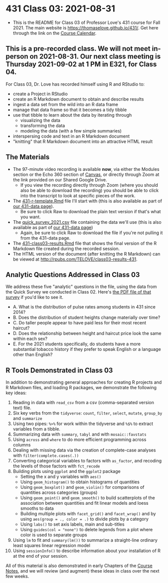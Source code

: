 # 431 Class 03: 2021-08-31

- This is the README for Class 03 of Professor Love's 431 course for Fall 2021. The main website is https://thomaselove.github.io/431/. Get here through the link on the [Course Calendar](https://thomaselove.github.io/431/calendar.html).

## This is a pre-recorded class. We will not meet in-person on 2021-08-31. Our next class meeting is Thursday 2021-09-02 at 1 PM in E321, for Class 04.

For Class 03, Dr. Love has recorded himself using R and RStudio to:

- create a Project in RStudio
- create an R Markdown document to obtain and describe results
- ingest a data set from the wild into an R data frame
- manage that data frame so that it becomes a tidy tibble
- use that tibble to learn about the data by iterating through
  - visualizing the data
  - transforming the data
  - modeling the data (with a few simple summaries)
- interspersing code and text in an R Markdown document
- "knitting" that R Markdown document into an attractive HTML result

## The Materials

- The 97-minute video recording is available **now**, via either the Modules section or the Echo 360 section of [Canvas](https://canvas.case.edu/), or directly through Zoom at the link provided on our Shared Google Drive.
    - If you view the recording directly through Zoom (where you should also be able to download the recording) you should be able to click into the transcript to look at specific pieces of the work.
- The [431-r-template.Rmd](https://github.com/THOMASELOVE/431-2021/blob/main/classes/class03/431-first-r-template.Rmd) file I'll start with (this is also available as part of [our 431-data page](https://github.com/THOMASELOVE/431-data)).
    - Be sure to click Raw to download the plain text version if that's what you want.
- The [quick_survey_2021.csv](https://github.com/THOMASELOVE/431-2021/blob/main/classes/class03/data/quick_survey_2021.csv) file containing the data we'll use (this is also available as part of [our 431-data page](https://github.com/THOMASELOVE/431-data))
    - Again, be sure to click Raw to download the file if you're not pulling it from the 431-data page.
- The [431-class03-results.Rmd](https://github.com/THOMASELOVE/431-2021/blob/main/classes/class03/431-class03-results.Rmd) file that shows the final version of the R Markdown file created during the recorded session.
- The HTML version of the document (after knitting the R Markdown) can be viewed at http://rpubs.com/TELOVE/class03-results-431.

## Analytic Questions Addressed in Class 03

We address these five "analytic" questions in the file, using the data from the Quick Survey we conducted in Class 02. Here's [the PDF file of that survey](https://github.com/THOMASELOVE/431-2021/blob/main/classes/class02/431_quick_survey_2021-08-26.pdf) if you'd like to see it.

- A. What is the distribution of pulse rates among students in 431 since 2014?
- B. Does the distribution of student heights change materially over time?
- C. Do taller people appear to have paid less for their most recent haircut?
- D. Does the relationship between height and haircut price look the same within each sex?
- E. For the 2021 students specifically, do students have a more substantial tobacco history if they prefer to speak English or a language other than English?

## R Tools Demonstrated in Class 03

In addition to demonstrating general approaches for creating R projects and R Markdown files, and loading R packages, we demonstrate the following key ideas:

1. Reading in data with `read_csv` from a csv (comma-separated version text) file.
2. Six key verbs from the `tidyverse`: `count`, `filter`, `select`, `mutate`, `group_by` and `summarize`
3. Using two pipes: `%>%` for work within the tidyverse and `%$%` to extract variables from a tibble.
4. Summarizing data with `summary`, `tabyl` and with `mosaic::favstats`
5. Using `across` and `where` to do more efficient programming across columns
6. Dealing with missing data via the creation of complete-case analyses with `filter(complete.cases(.))`
7. Converting categorical variables to factors with `as_factor`, and recoding the levels of those factors with `fct_recode`
8. Building plots using `ggplot` and the `ggplot2` package
    - Setting the x and y variables with `aes()`
    - Using `geom_histogram()` to obtain histograms of quantities
    - Using `geom_boxplot()` and `geom_violin()` for comparisons of quantities across categories (groups)
    - Using `geom_point()` and `geom_smooth()` to build scatterplots of the association between quantities and fit linear models and loess smooths to data
    - Building multiple plots with `facet_grid()` and `facet_wrap()` and by using `aes(group = ., color = .)` to divide plots by a category
    - Using `labs()` to set axis labels, main and sub-titles
    - Using `guides(col = "none")` to delete legends from a plot where color is used to separate groups
9. Using `lm` to fit and `summary(lm())` to summarize a straight-line ordinary least squares linear regression model
10. Using `sessionInfo()` to describe information about your installation of R at the end of your session.

All of this material is also demonstrated in early Chapters of the [Course Notes](https://thomaselove.github.io/431-notes/), and we will review (and augment) these ideas in class over the next few weeks.

